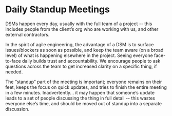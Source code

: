 # Daily Standup Meetings

DSMs happen every day, usually with the full team of a project -- this includes people from the client’s org who are working with us, and other external contractors.

In the spirit of agile engineering, the advantage of a DSM is to surface issues/blockers as soon as possible, and keep the team aware \(on a broad level\) of what is happening elsewhere in the project. Seeing everyone face-to-face daily builds trust and accountability. We encourage people to ask questions across the team to get increased clarity on a specific thing, if needed.

The “standup” part of the meeting is important; everyone remains on their feet, keeps the focus on quick updates, and tries to finish the entire meeting in a few minutes. Inadvertently... it may happen that someone’s update leads to a set of people discussing the thing in full detail -- this wastes everyone else’s time, and should be moved out of standup into a separate discussion.


